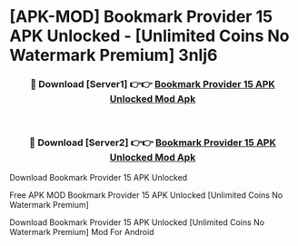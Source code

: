 # [APK-MOD] Bookmark Provider 15 APK Unlocked - [Unlimited Coins No Watermark Premium] 3nlj6



<div align="center">
<h3>🔴 Download [Server1] 👉👉 <a href="https://momento.my/?title=Bookmark_Provider_15_APK_Unlocked">Bookmark Provider 15 APK Unlocked Mod Apk</a></h3><br>

<h3>🔴 Download [Server2] 👉👉 <a href="https://momento.my/?title=Bookmark_Provider_15_APK_Unlocked">Bookmark Provider 15 APK Unlocked Mod Apk</a></h3>
</div>



Download Bookmark Provider 15 APK Unlocked 

Free APK MOD Bookmark Provider 15 APK Unlocked [Unlimited Coins No Watermark Premium]

Download Bookmark Provider 15 APK Unlocked [Unlimited Coins No Watermark Premium] Mod For Android
